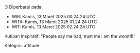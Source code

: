 ⏰ Diperbarui pada:
- WIB: Kamis, 13 Maret 2025 00.24.24 UTC
- WITA: Kamis, 13 Maret 2025 01.24.24 UTC
- WIT: Kamis, 13 Maret 2025 02.24.24 UTC

Kutipan Inspiratif:
"People say me bad, trust me i am the worst!!!"


Kategori: attitude


